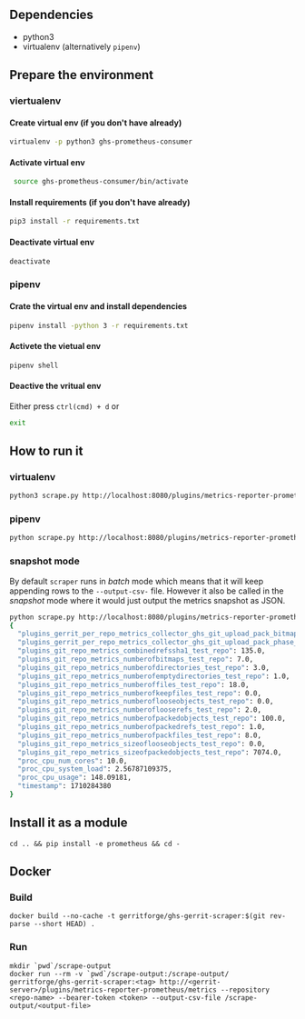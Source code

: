 ## Dependencies

* python3
* virtualenv (alternatively `pipenv`)

## Prepare the environment

### viertualenv

#### Create virtual env (if you don't have already)

```bash
virtualenv -p python3 ghs-prometheus-consumer
```

#### Activate virtual env

```bash
 source ghs-prometheus-consumer/bin/activate
```

#### Install requirements (if you don't have already)

```bash
pip3 install -r requirements.txt
```

#### Deactivate virtual env

```bash
deactivate
```

### pipenv

#### Crate the virtual env and install dependencies

```bash
pipenv install -python 3 -r requirements.txt
```

#### Activete the vietual env

```bash
pipenv shell
```

#### Deactive the vritual env

Either press `ctrl(cmd) + d` or
```bash
exit
```

## How to run it

### virtualenv

```bash
python3 scrape.py http://localhost:8080/plugins/metrics-reporter-prometheus/metrics --repository test-repo --bearer-token token --output-csv-file /tmp/metrics.csv
```

### pipenv

```bash
python scrape.py http://localhost:8080/plugins/metrics-reporter-prometheus/metrics --repository test-repo --bearer-token token --output-csv-file /tmp/metrics.csv
```

### snapshot mode

By default `scraper` runs in _batch_ mode which means that it will keep appending rows to the `--output-csv-` file.
However it also be called in the _snapshot_ mode where it would just output the metrics snapshot as JSON.

```bash
python scrape.py http://localhost:8080/plugins/metrics-reporter-prometheus/metrics --mode snapshot --repository test-repo --bearer-token token
{
  "plugins_gerrit_per_repo_metrics_collector_ghs_git_upload_pack_bitmap_index_misses_test_repo": 15.0,
  "plugins_gerrit_per_repo_metrics_collector_ghs_git_upload_pack_phase_searching_for_reuse_test_repo": 4.0,
  "plugins_git_repo_metrics_combinedrefssha1_test_repo": 135.0,
  "plugins_git_repo_metrics_numberofbitmaps_test_repo": 7.0,
  "plugins_git_repo_metrics_numberofdirectories_test_repo": 3.0,
  "plugins_git_repo_metrics_numberofemptydirectories_test_repo": 1.0,
  "plugins_git_repo_metrics_numberoffiles_test_repo": 18.0,
  "plugins_git_repo_metrics_numberofkeepfiles_test_repo": 0.0,
  "plugins_git_repo_metrics_numberoflooseobjects_test_repo": 0.0,
  "plugins_git_repo_metrics_numberoflooserefs_test_repo": 2.0,
  "plugins_git_repo_metrics_numberofpackedobjects_test_repo": 100.0,
  "plugins_git_repo_metrics_numberofpackedrefs_test_repo": 1.0,
  "plugins_git_repo_metrics_numberofpackfiles_test_repo": 8.0,
  "plugins_git_repo_metrics_sizeoflooseobjects_test_repo": 0.0,
  "plugins_git_repo_metrics_sizeofpackedobjects_test_repo": 7074.0,
  "proc_cpu_num_cores": 10.0,
  "proc_cpu_system_load": 2.56787109375,
  "proc_cpu_usage": 148.09181,
  "timestamp": 1710284380
}
```

## Install it as a module

```
cd .. && pip install -e prometheus && cd -
```

## Docker

### Build

```
docker build --no-cache -t gerritforge/ghs-gerrit-scraper:$(git rev-parse --short HEAD) .
```

### Run

```
mkdir `pwd`/scrape-output
docker run --rm -v `pwd`/scrape-output:/scrape-output/ gerritforge/ghs-gerrit-scraper:<tag> http://<gerrit-server>/plugins/metrics-reporter-prometheus/metrics --repository <repo-name> --bearer-token <token> --output-csv-file /scrape-output/<output-file>
```
